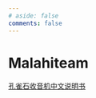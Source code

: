 ```yaml
---
# aside: false
comments: false
---
```


<!-- # ExpressLRS -->

<!-- [ELRS Lua 脚本使用指南（ 官方文档中文翻译 ）](/elrs/lua-howto) -->

# Malahiteam

[孔雀石收音机中文说明书](/malahiteam/manual_malahiteam_cn)
